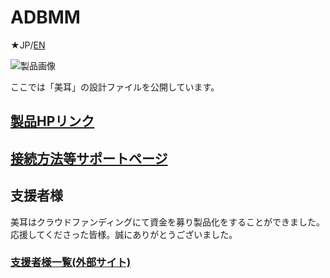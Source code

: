# ADBMM
★JP/[EN](README_EN.md)

![製品画像]()

ここでは「美耳」の設計ファイルを公開しています。

## [製品HPリンク](http://bit-trade-one.co.jp/) 

## [接続方法等サポートページ](https://github.com/bit-trade-one/-ADXXXXX-Template/raw/master/Manual)

## 支援者様

美耳はクラウドファンディングにて資金を募り製品化をすることができました。  
応援してくださった皆様。誠にありがとうございました。  
### [支援者様一覧(外部サイト)](https://camp-fire.jp/projects/623002/backers)
